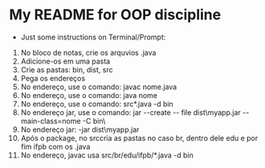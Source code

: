 # My README for OOP discipline

- Just some instructions on Terminal/Prompt:  
1. No bloco de notas, crie os arquvios .java  
2. Adicione-os em uma pasta  
3. Crie as pastas: bin, dist, src  
4. Pega os endereços  
5. No endereço, use o comando: javac nome.java  
6. No endereço, use o comando: java nome  
7. No endereço, use o comando: src\*.java -d bin  
8. No endereço jar, use o comando: jar --create -- file dist\myapp.jar --main-class=nome -C bin\  
9. No endereço jar: -jar dist\myapp.jar  
10. Após o package, no srccria as pastas no caso br, dentro dele edu e por fim ifpb com os .java  
11. No endereço, javac usa src/br/edu/ifpb/*.java -d bin  
